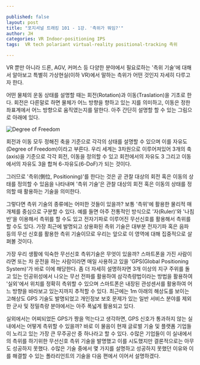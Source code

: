 ```yaml
---

published: false
layout: post
title: "포지셔널 트래킹 101 - 1강. '측위가 뭐임?'"
author: JH
categories: VR Indoor-positioning IPS
tags:  VR tech polariant virtual-reality positional-tracking 측위

---
```


VR 뿐만 아니라 드론, AGV, 커머스 등 다양한 분야에서 필요로하는 '측위 기술'에 대해서 알아보고 특별히 가상현실(이하 VR)에서 말하는 측위가 어떤 것인지 자세히 다루고자 한다.

어떤 물체의 운동 상태를 설명할 때는 회전(Rotation)과 이동(Traslation)을 기초로 한다. 회전은 다른말로 하면 물체가 어느 방향을 향하고 있는 지를 의미하고, 이동은 정한 좌표계에서 어느 방향으로 움직였는지를 말한다. 아주 간단히 설명할 할 수 있는 그림으로 아래에 있다.

![Degree of Freedom]({{site.baseurl}}/images/degree_of_freedom.png)

회전과 이동 모두 정해진 축을 기준으로 각각의 상태를 설명할 수 있으며 이를 자유도(Degree of Freedom)이라고 부른다. 우리 세계는 3차원으로 이루어져있어 3개의 축(axis)을 기준으로 각각 회전, 이동을 정의할 수 있고 회전에서의 자유도 3 그리고 이동에서의 자유도 3을 합쳐 6-자유도(6-DoF)가 되는 것이다.

그러므로 '측위(側位, Positioning)'를 한다는 것은 곧 관찰 대상의 회전 혹은 이동의 상태를 정의할 수 있음을 나타내며 '측위 기술'은 관찰 대상의 회전 혹은 이동의 상태를 정의할 때 활용하는 기술을 의미한다.

그렇다면 측위 기술의 종류에는 어떠한 것들이 있을까? 보통 '측위'에 활용한 물리적 매개체를 중심으로 구분할 수 있다. 예를 들면 아주 전통적인 방식으로 '자(Ruler)'와 '나침반'을 이용해서 측위를 할 수도 있고 전자기파로 이루어진 무선신호를 활용해서 측위를 할 수도 있다. 가장 최근에 발명되고 상용화된 측위 기술은 대부분 전자기파 혹은 음파 등의 무선 신호를 활용한 측위 기술이므로 우리는 앞으로 이 영역에 대해 집중적으로 살펴볼 것이다.

가장 우리 생활에 익숙한 무선신호 측위기술은 무엇이 있을까? 스마트폰을 가진 사람이라면 또는 차 운전을 하는 사람이라면 매일 사용하고 있을 'GPS(Global Positioning System)'가 바로 이에 해당한다. 좀 더 자세히 설명하자면 3개 이상의 지구 주위를 돌고 있는 인공위성에서 나오는 무선 전파를 활용하여 삼각측량법이라는 방법을 활용하여 '실외'에서 위치를 정확히 측위할 수 있으며 스마트폰은 내장된 관성센서를 활용하여 어느 방향을 바라보고 있는지까지 추적할 수 있다. 최근에는 1m 아래의 해상도를 보이는 고해상도 GPS 기술도 발명되었고 개인정보 보호 문제가 있는 일반 서비스 분야를 제외한 군사 및 정밀측량 분야에서는 아주 폭넓게 활용되고 있다.

실외에서는 어찌되었든 GPS가 짱을 먹는다고 생각하면, GPS 신호가 통과하지 않는 실내에서는 어떻게 측위할 수 있을까? 바로 이 물음이 현재 글로벌 기술 및 플랫폼 기업들이 노리고 있는 가장 큰 무주공산 중 하나라고 할 수 있다. 수많은 기업들이 이 실내에서의 측위를 하기위한 무선신호 측위 기술을 발명했고 이를 시도했지만 결론적으로는 아무도 성공하지 못했다. 수많은 기술 중에서 몇 가지를 설명하고 성공하지 못했던 이유와 이를 해결할 수 있는 폴라리언트의 기술을 다음 편에서 이어서 설명하겠다.
